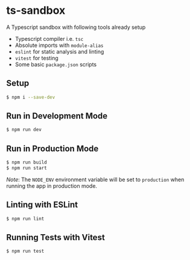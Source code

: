 # ts-sandbox
A Typescript sandbox with following tools already setup
- Typescript compiler i.e. ```tsc```
- Absolute imports with `module-alias`
- ```eslint``` for static analysis and linting
- ```vitest``` for testing
- Some basic ```package.json``` scripts

## Setup
```bash
$ npm i --save-dev
```

## Run in Development Mode
```bash
$ npm run dev
```

## Run in Production Mode
```bash
$ npm run build
$ npm run start
```
*Note*: The `NODE_ENV` environment variable will be set to `production` when running the app in production mode.

## Linting with ESLint
```bash
$ npm run lint
```

## Running Tests with Vitest
```bash
$ npm run test
```
